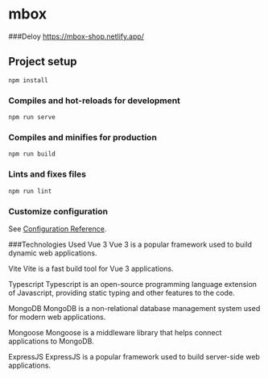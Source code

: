 # mbox

###Deloy
https://mbox-shop.netlify.app/

## Project setup
```
npm install
```

### Compiles and hot-reloads for development
```
npm run serve
```

### Compiles and minifies for production
```
npm run build
```

### Lints and fixes files
```
npm run lint
```

### Customize configuration
See [Configuration Reference](https://cli.vuejs.org/config/).

###Technologies Used
Vue 3
Vue 3 is a popular framework used to build dynamic web applications.

Vite
Vite is a fast build tool for Vue 3 applications.

Typescript
Typescript is an open-source programming language extension of Javascript, providing static typing and other features to the code.

MongoDB
MongoDB is a non-relational database management system used for modern web applications.

Mongoose
Mongoose is a middleware library that helps connect applications to MongoDB.

ExpressJS
ExpressJS is a popular framework used to build server-side web applications.
